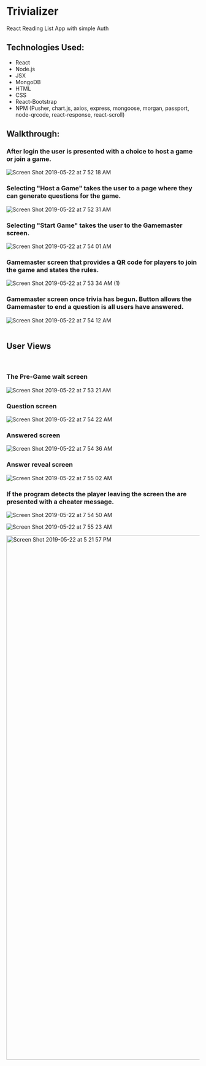 # Trivializer
React Reading List App with simple Auth

## Technologies Used: 
<ul>
	<li>React</li>
  <li>Node.js</li>
	<li>JSX</li>
  <li>MongoDB</li>
  <li>HTML</li>
  <li>CSS</li>
  <li>React-Bootstrap</li>
  <li>NPM (Pusher, chart.js, axios, express, mongoose, morgan, passport, node-qrcode, react-response, react-scroll)</li>
</ul>


## Walkthrough:

### After login the user is presented with a choice to host a game or join a game.
![Screen Shot 2019-05-22 at 7 52 18 AM](https://user-images.githubusercontent.com/17474969/58209170-8216ca80-7cb4-11e9-88c9-d172bd053bca.png)
<br />

### Selecting "Host a Game" takes the user to a page where they can generate questions for the game.
![Screen Shot 2019-05-22 at 7 52 31 AM](https://user-images.githubusercontent.com/17474969/58209172-8216ca80-7cb4-11e9-83de-30b44601fa0d.png)
<br />

### Selecting "Start Game" takes the user to the Gamemaster screen.
![Screen Shot 2019-05-22 at 7 54 01 AM](https://user-images.githubusercontent.com/17474969/58209169-8216ca80-7cb4-11e9-925e-c48b71540b5d.png)
<br />

### Gamemaster screen that provides a QR code for players to join the game and states the rules.
![Screen Shot 2019-05-22 at 7 53 34 AM (1)](https://user-images.githubusercontent.com/17474969/58209174-8216ca80-7cb4-11e9-9ec2-66c11fbe65d1.png)
<br />

### Gamemaster screen once trivia has begun.  Button allows the Gamemaster to end a question is all users have answered.
![Screen Shot 2019-05-22 at 7 54 12 AM](https://user-images.githubusercontent.com/17474969/58209166-817e3400-7cb4-11e9-935e-48804ca7f84c.png)
<br />
<br />

## User Views
<br />

### The Pre-Game wait screen
![Screen Shot 2019-05-22 at 7 53 21 AM](https://user-images.githubusercontent.com/17474969/58209171-8216ca80-7cb4-11e9-8e56-884e562f61bb.png)
<br />

### Question screen
![Screen Shot 2019-05-22 at 7 54 22 AM](https://user-images.githubusercontent.com/17474969/58209165-817e3400-7cb4-11e9-8f9b-d3550a94f41a.png)
<br />

### Answered screen
![Screen Shot 2019-05-22 at 7 54 36 AM](https://user-images.githubusercontent.com/17474969/58209167-817e3400-7cb4-11e9-9c87-3b00f5cf2f3e.png)
<br />

### Answer reveal screen
![Screen Shot 2019-05-22 at 7 55 02 AM](https://user-images.githubusercontent.com/17474969/58209163-817e3400-7cb4-11e9-92f8-b091ded6cf88.png)
<br />

### If the program detects the player leaving the screen the are presented with a cheater message.
![Screen Shot 2019-05-22 at 7 54 50 AM](https://user-images.githubusercontent.com/17474969/58209164-817e3400-7cb4-11e9-950c-73d9dd40b5ad.png)
<br />

![Screen Shot 2019-05-22 at 7 55 23 AM](https://user-images.githubusercontent.com/17474969/58209162-817e3400-7cb4-11e9-8686-641ca074ca24.png)
<br />

<img width="1366" alt="Screen Shot 2019-05-22 at 5 21 57 PM" src="https://user-images.githubusercontent.com/17474969/58209985-25b4aa80-7cb6-11e9-9410-fa71371f5a00.png">





